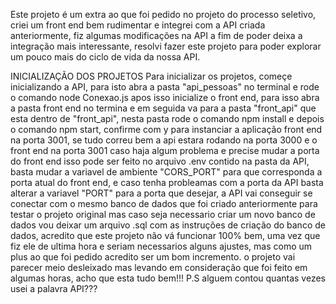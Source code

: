

Este projeto é um extra ao que foi pedido no projeto do processo seletivo, criei um front end bem rudimentar e integrei com a API criada anteriormente, 
fiz algumas modificações na API a fim de poder deixa a integração mais interessante, resolvi fazer este projeto para poder explorar um pouco mais
do ciclo de vida da nossa API.

INICIALIZAÇÃO DOS PROJETOS
Para inicializar os projetos, começe inicializando a API, para isto abra a pasta "api_pessoas" no terminal e rode o comando node Conexao.js
apos isso inicialize o front end, para isso abra a pasta front end no termina e em seguida va para a pasta "front_api" que esta dentro de "front_api", nesta pasta rode o comando npm install e depois
o comando npm start, confirme com y para instanciar a aplicação front end na porta 3001, se tudo correu bem a api estara rodando na porta 3000 e o front end na porta 3001 caso haja algum problema e precise mudar a porta do front end isso pode ser feito no arquivo .env contido na pasta da API, basta mudar a variavel de ambiente "CORS_PORT" para que corresponda a porta atual do front end, e caso tenha probleamas com a porta da API basta alterar a variavel "PORT" para a porta que desejar, a API vai conseguir se conectar com o mesmo banco de dados que foi
criado anteriormente para testar o projeto original mas caso seja necessario criar um novo banco de dados vou deixar um arquivo .sql com as instruções de criação do banco de dados, acredito que este projeto não vá funcionar 100% bem, uma vez que fiz ele de ultima hora e seriam necessarios alguns ajustes, mas como um plus ao que foi pedido acredito ser um bom incremento.
o projeto vai parecer meio desleixado mas levando em consideração que foi feito em algumas horas, acho que esta tudo bem!!!
P.S alguem contou quantas vezes usei a palavra API???
